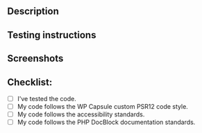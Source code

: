 ## Description
<!-- Describe what you have changed or added. -->
<!-- Link to the issue(s) where appropriate. -->

## Testing instructions
<!-- Add instructions to help the reviewer test your code. -->
<!-- Include sample forms, add-ons or snippets where appropriate. -->

## Screenshots
<!-- if applicable -->

## Checklist:
- [ ] I've tested the code.
- [ ] My code follows the WP Capsule custom PSR12 code style. <!-- Ruleset: https://github.com/crowdfavorite/wp-capsule/blob/master/phpcs.xml/ -->
- [ ] My code follows the accessibility standards. <!-- Guidelines: https://make.wordpress.org/core/handbook/best-practices/coding-standards/accessibility-coding-standards/ -->
- [ ] My code follows the PHP DocBlock documentation standards. <!-- Resource: https://docs.phpdoc.org/guides/docblocks.html -->